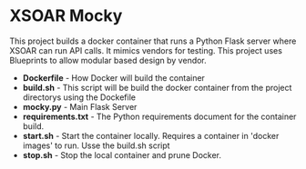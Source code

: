 # XSOAR Mocky
This project builds a docker container that runs a Python Flask server where XSOAR can run API calls.  It mimics vendors for testing. This project uses Blueprints to allow modular based design by vendor.

* **Dockerfile** - How Docker will build the container
* **build.sh** - This script will be build the docker container from the project directorys using the Dockefile
* **mocky.py** - Main Flask Server 
* **requirements.txt** - The Python requirements document for the container build.
* **start.sh** - Start the container locally.  Requires a container in 'docker images' to run.  Usse the build.sh script
* **stop.sh** - Stop the local container and prune Docker.



